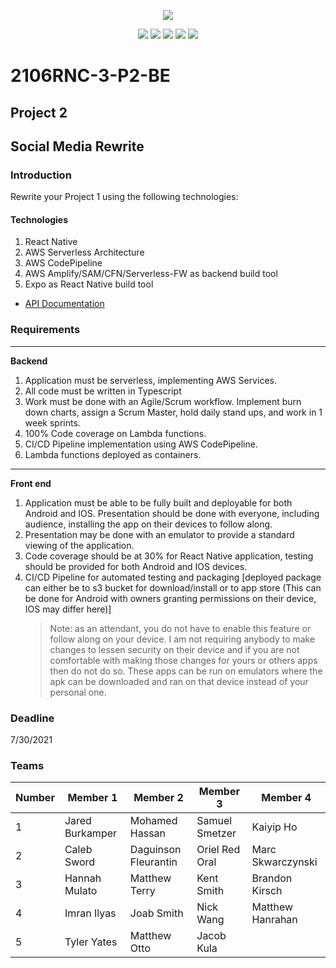 <p align="center">
    <img src="https://sonarcloud.io/images/project_badges/sonarcloud-orange.svg">
</p>
<p align="center">
    <img src= "https://sonarcloud.io/api/project_badges/measure?project=RevatureRobert_2106RNC-3-P2-BE&metric=alert_status"/>
    <img src= "https://sonarcloud.io/api/project_badges/measure?project=RevatureRobert_2106RNC-3-P2-BE&metric=vulnerabilities"/>
    <img src= "https://sonarcloud.io/api/project_badges/measure?project=RevatureRobert_2106RNC-3-P2-BE&metric=bugs"/>
    <img src= "https://sonarcloud.io/api/project_badges/measure?project=RevatureRobert_2106RNC-3-P2-BE&metric=ncloc"/>
    <img src= "https://sonarcloud.io/api/project_badges/measure?project=RevatureRobert_2106RNC-3-P2-BE&metric=security_rating"/>
</p>

# 2106RNC-3-P2-BE

## Project 2

## Social Media Rewrite

### Introduction

Rewrite your Project 1 using the following technologies:

#### Technologies

1. React Native
2. AWS Serverless Architecture
3. AWS CodePipeline
4. AWS Amplify/SAM/CFN/Serverless-FW as backend build tool
5. Expo as React Native build tool

-   [API Documentation](https://documenter.getpostman.com/view/16168422/TzsYM8oz)

### Requirements

---

**Backend**

1. Application must be serverless, implementing AWS Services.
2. All code must be written in Typescript
3. Work must be done with an Agile/Scrum workflow. Implement burn down charts, assign a Scrum Master, hold daily stand ups, and work in 1 week sprints.
4. 100% Code coverage on Lambda functions.
5. CI/CD Pipeline implementation using AWS CodePipeline.
6. Lambda functions deployed as containers.

---

**Front end**

1. Application must be able to be fully built and deployable for both Android and IOS. Presentation should be done with everyone, including audience, installing the app on their devices to follow along.
2. Presentation may be done with an emulator to provide a standard viewing of the application.
3. Code coverage should be at 30% for React Native application, testing should be provided for both Android and IOS devices.
4. CI/CD Pipeline for automated testing and packaging [deployed package can either be to s3 bucket for download/install or to app store (This can be done for Android with owners granting permissions on their device, IOS may differ here)]
    > Note: as an attendant, you do not have to enable this feature or follow along on your device. I am not requiring anybody to make changes to lessen security on their device and if you are not comfortable with making those changes for yours or others apps then do not do so. These apps can be run on emulators where the apk can be downloaded and ran on that device instead of your personal one.

### Deadline

7/30/2021

### Teams

| Number | Member 1        | Member 2             | Member 3       | Member 4          |
| ------ | --------------- | -------------------- | -------------- | ----------------- |
| 1      | Jared Burkamper | Mohamed Hassan       | Samuel Smetzer | Kaiyip Ho         |
| 2      | Caleb Sword     | Daguinson Fleurantin | Oriel Red Oral | Marc Skwarczynski |
| 3      | Hannah Mulato   | Matthew Terry        | Kent Smith     | Brandon Kirsch    |
| 4      | Imran Ilyas     | Joab Smith           | Nick Wang      | Matthew Hanrahan  |
| 5      | Tyler Yates     | Matthew Otto         | Jacob Kula     |
